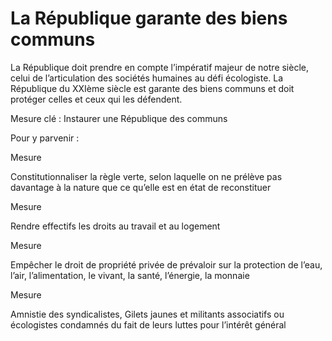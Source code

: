 # La République garante des biens communs



La République doit prendre en compte l’impératif majeur de notre siècle,
celui de l’articulation des sociétés humaines au défi écologiste. La
République du XXIème siècle est garante des biens communs et doit
protéger celles et ceux qui les défendent.



Mesure clé : Instaurer une République des communs

Pour y parvenir :



Mesure

Constitutionnaliser la règle verte, selon laquelle on ne prélève pas
davantage à la nature que ce qu’elle est en état de reconstituer

Mesure

Rendre effectifs les droits au travail et au logement

Mesure

Empêcher le droit de propriété privée de prévaloir sur la protection de
l’eau, l’air, l’alimentation, le vivant, la santé, l’énergie, la monnaie

Mesure

Amnistie des syndicalistes, Gilets jaunes et militants associatifs ou
écologistes condamnés du fait de leurs luttes pour l’intérêt général

